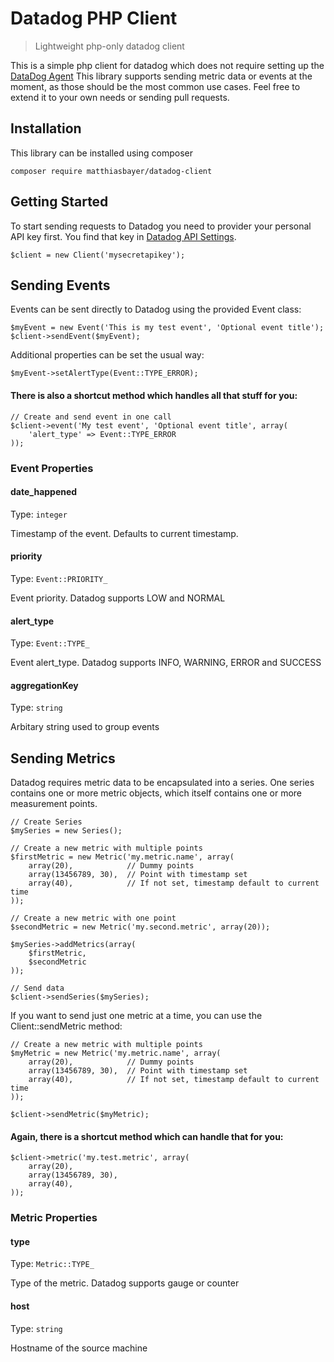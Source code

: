 # Datadog PHP Client
> Lightweight php-only datadog client

This is a simple php client for datadog which does not require setting up the [DataDog Agent](https://app.datadoghq.com/account/settings#agent)
This library supports sending metric data or events at the moment, as those should be the most common use cases.
Feel free to extend it to your own needs or sending pull requests.

## Installation

This library can be installed using composer

```
composer require matthiasbayer/datadog-client
```


## Getting Started

To start sending requests to Datadog you need to provider your personal API key first. You find that key in [Datadog API Settings](https://app.datadoghq.com/account/settings#api).

```
$client = new Client('mysecretapikey');
```

## Sending Events


Events can be sent directly to Datadog using the provided Event class:

```
$myEvent = new Event('This is my test event', 'Optional event title');
$client->sendEvent($myEvent);
```


Additional properties can be set the usual way:

```
$myEvent->setAlertType(Event::TYPE_ERROR);
```


#### There is also a shortcut method which handles all that stuff for you:

```
// Create and send event in one call
$client->event('My test event', 'Optional event title', array(
    'alert_type' => Event::TYPE_ERROR
));
```

### Event Properties


#### date_happened

Type: `integer`

Timestamp of the event. Defaults to current timestamp.

#### priority

Type: `Event::PRIORITY_`

Event priority. Datadog supports LOW and NORMAL

#### alert_type

Type: `Event::TYPE_`

Event alert_type. Datadog supports INFO, WARNING, ERROR and SUCCESS

#### aggregationKey

Type: `string`

Arbitary string used to group events

## Sending Metrics

Datadog requires metric data to be encapsulated into a series. One series contains one or more metric objects, which itself contains one or more measurement points.


```
// Create Series
$mySeries = new Series();

// Create a new metric with multiple points
$firstMetric = new Metric('my.metric.name', array(
    array(20),            // Dummy points
    array(13456789, 30),  // Point with timestamp set
    array(40),            // If not set, timestamp default to current time
));

// Create a new metric with one point
$secondMetric = new Metric('my.second.metric', array(20));

$mySeries->addMetrics(array(
    $firstMetric,
    $secondMetric
));

// Send data
$client->sendSeries($mySeries);
```

If you want to send just one metric at a time, you can use the Client::sendMetric method:

```
// Create a new metric with multiple points
$myMetric = new Metric('my.metric.name', array(
    array(20),            // Dummy points
    array(13456789, 30),  // Point with timestamp set
    array(40),            // If not set, timestamp default to current time
));

$client->sendMetric($myMetric);
```

#### Again, there is a shortcut method which can handle that for you:

```
$client->metric('my.test.metric', array(
    array(20),
    array(13456789, 30),
    array(40),
));
```


### Metric Properties


#### type

Type: `Metric::TYPE_`

Type of the metric. Datadog supports gauge or counter

#### host

Type: `string`

Hostname of the source machine
